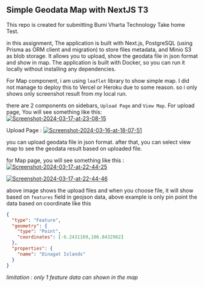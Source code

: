 ## Simple Geodata Map with NextJS T3

This repo is created for submitting Bumi Vharta Technology Take home Test.

in this assignment, The application is built with Next.js, PostgreSQL (using Prisma as ORM client and migration) to store files metadata, and Minio S3 as blob storage. It allows you to upload, show the geodata file in json format and show in map. The application is built with Docker, so you can run it locally without installing any dependencies.

For Map component, i am using `leaflet` library to show simple map. I did not manage to deploy this to Vercel or Heroku due to some reason. so i only shows only screenshot result from my local run.

there are 2 components on sidebars, `Upload Page` and `View Map`. For upload page, You will see something like this:
<a href="https://ibb.co/GFQhkrC"><img src="https://i.ibb.co/4JRQM04/Screenshot-2024-03-17-at-23-08-15.png" alt="Screenshot-2024-03-17-at-23-08-15" border="0"></a>

Upload Page : 
<a href="https://ibb.co/r6ZnpdZ"><img src="https://i.ibb.co/NjLwNTL/Screenshot-2024-03-16-at-18-07-51.png" alt="Screenshot-2024-03-16-at-18-07-51" border="0"></a>

you can upload geodata file in json format. after that, you can select view map to see the geodata result based on uploaded file. 

for Map page, you will see something like this :
<a href="https://ibb.co/26Dv9rK"><img src="https://i.ibb.co/BPXypJs/Screenshot-2024-03-17-at-22-44-25.png" alt="Screenshot-2024-03-17-at-22-44-25" border="0"></a>

<a href="https://ibb.co/frPKyZN"><img src="https://i.ibb.co/NWHkJfN/Screenshot-2024-03-17-at-22-44-46.png" alt="Screenshot-2024-03-17-at-22-44-46" border="0"></a>

above image shows the upload files and when you choose file, it will show based on `features` field in geojson data, above example is only pin point the data based on coordinate like this
```json
{
  "type": "Feature",
  "geometry": {
    "type": "Point",
    "coordinates": [-6.2431169,106.8432962]
  },
  "properties": {
    "name": "Dinagat Islands"
  }
}
```

_limitation : only 1 feature data can shown in the map_ 